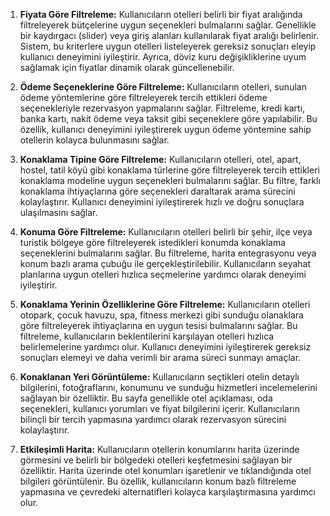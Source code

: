 1. **Fiyata Göre Filtreleme:** Kullanıcıların otelleri belirli bir fiyat aralığında filtreleyerek bütçelerine uygun seçenekleri bulmalarını sağlar. Genellikle bir kaydırgacı (slider) veya giriş alanları kullanılarak fiyat aralığı belirlenir. Sistem, bu kriterlere uygun otelleri listeleyerek gereksiz sonuçları eleyip kullanıcı deneyimini iyileştirir. Ayrıca, döviz kuru değişikliklerine uyum sağlamak için fiyatlar dinamik olarak güncellenebilir.
  
2. **Ödeme Seçeneklerine Göre Filtreleme:** Kullanıcıların otelleri, sunulan ödeme yöntemlerine göre filtreleyerek tercih ettikleri ödeme seçenekleriyle rezervasyon yapmalarını sağlar. Filtreleme, kredi kartı, banka kartı, nakit ödeme veya taksit gibi seçeneklere göre yapılabilir. Bu özellik, kullanıcı deneyimini iyileştirerek uygun ödeme yöntemine sahip otellerin kolayca bulunmasını sağlar.

3. **Konaklama Tipine Göre Filtreleme:** Kullanıcıların otelleri, otel, apart, hostel, tatil köyü gibi konaklama türlerine göre filtreleyerek tercih ettikleri konaklama modeline uygun seçenekleri bulmalarını sağlar. Bu filtre, farklı konaklama ihtiyaçlarına göre seçenekleri daraltarak arama sürecini kolaylaştırır. Kullanıcı deneyimini iyileştirerek hızlı ve doğru sonuçlara ulaşılmasını sağlar.

4. **Konuma Göre Filtreleme:** Kullanıcıların otelleri belirli bir şehir, ilçe veya turistik bölgeye göre filtreleyerek istedikleri konumda konaklama seçeneklerini bulmalarını sağlar. Bu filtreleme, harita entegrasyonu veya konum bazlı arama çubuğu ile gerçekleştirilebilir. Kullanıcıların seyahat planlarına uygun otelleri hızlıca seçmelerine yardımcı olarak deneyimi iyileştirir.

5. **Konaklama Yerinin Özelliklerine Göre Filtreleme:** Kullanıcıların otelleri otopark, çocuk havuzu, spa, fitness merkezi gibi sunduğu olanaklara göre filtreleyerek ihtiyaçlarına en uygun tesisi bulmalarını sağlar. Bu filtreleme, kullanıcıların beklentilerini karşılayan otelleri hızlıca belirlemelerine yardımcı olur. Kullanıcı deneyimini iyileştirerek gereksiz sonuçları elemeyi ve daha verimli bir arama süreci sunmayı amaçlar.

6. **Konaklanan Yeri Görüntüleme:** Kullanıcıların seçtikleri otelin detaylı bilgilerini, fotoğraflarını, konumunu ve sunduğu hizmetleri incelemelerini sağlayan bir özelliktir. Bu sayfa genellikle otel açıklaması, oda seçenekleri, kullanıcı yorumları ve fiyat bilgilerini içerir. Kullanıcıların bilinçli bir tercih yapmasına yardımcı olarak rezervasyon sürecini kolaylaştırır.

7. **Etkileşimli Harita:** Kullanıcıların otellerin konumlarını harita üzerinde görmesini ve belirli bir bölgedeki otelleri keşfetmesini sağlayan bir özelliktir. Harita üzerinde otel konumları işaretlenir ve tıklandığında otel bilgileri görüntülenir. Bu özellik, kullanıcıların konum bazlı filtreleme yapmasına ve çevredeki alternatifleri kolayca karşılaştırmasına yardımcı olur.
